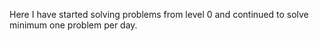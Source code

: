 Here I have started solving problems from level 0 and continued to solve minimum one problem per day.
